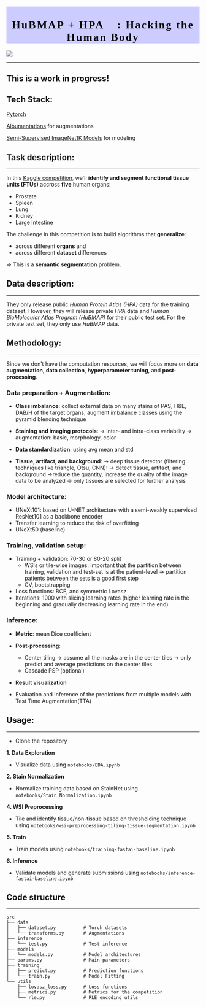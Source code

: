 <h1 style="font-family: Verdana; font-size: 28px; font-style: normal; font-weight: bold; text-decoration: none; text-transform: none; letter-spacing: 3px; background-color: #CCCCFF; color: black;"><center><br>HuBMAP + HPA 👀: Hacking the Human Body</center></h1>

![](https://drive.google.com/uc?id=1pbIvjTlhGywfhiMTqcsdOB5LSHlklM90)

---
This is a work in progress!
---
## Tech Stack: 
[Pytorch](https://pytorch.org/)

[Albumentations](https://albumentations.ai/docs/) for augmentations

[Semi-Supervised ImageNet1K Models](https://github.com/facebookresearch/semi-supervised-ImageNet1K-models/blob/master/hubconf.py) for modeling

## Task description:

---

In this [Kaggle competition](https://www.kaggle.com/competitions/hubmap-organ-segmentation), we'll **identify and segment functional tissue units (FTUs)** accross **five** human organs:

* Prostate
* Spleen
* Lung
* Kidney
* Large Intestine

The challenge in this competition is to build algorithms that **generalize**:
* across different **organs** and
* across different **dataset** differences

=> This is a **semantic segmentation** problem.

## Data description:

---

They only release public *Human Protein Atlas (HPA)* data for the training dataset. However, they will release private *HPA* data and *Human BioMolecular Atlas Program (HuBMAP)* for their public test set. For the private test set, they only use *HuBMAP* data.

## Methodology:

---

Since we don’t have the computation resources, we will focus more on **data augmentation**, **data collection**, **hyperparameter tuning**, and **post-processing**.


### Data preparation + Augmentation:

* **Class imbalance**: collect external data on many stains of PAS, H&E, DAB/H of the target organs, augment imbalance classes using the pyramid blending technique

* **Staining and imaging protocols**: -> inter- and intra-class variability -> augmentation: basic, morphology, color 

* **Data standardization**: using avg mean and std

* **Tissue, artifact, and background**: -> deep tissue detector (filtering techniques like triangle, Otsu, CNN): -> detect tissue, artifact, and background ->reduce the quantity, increase the quality of the image data to be analyzed -> only tissues are selected for further analysis

### Model architecture:
* UNeXt101: based on U-NET architecture with a semi-weakly supervised ResNet101 as a backbone encoder
* Transfer learning to reduce the risk of overfitting
* UNeXt50 (baseline)

### Training, validation setup:
* Training + validation: 70-30 or 80-20 split
  * WSIs or tile-wise images: important that the partition between training, validation and test-set is at the patient-level -> partition patients between the sets is a good first step
  * CV, bootstrapping
* Loss functions: BCE, and symmetric Lovasz
* Iterations: 1000 with slicing learning rates (higher learning rate in the beginning and gradually decreasing learning rate in the end)

### Inference:
* **Metric**: mean Dice coefficient
* **Post-processing**:
  * Center tiling -> assume all the masks are in the center tiles -> only predict and average predictions on the center tiles
  * Cascade PSP (optional)
* **Result visualization**

* Evaluation and Inference of the predictions from multiple models with Test Time Augmentation(TTA)

## Usage:

---

* Clone the repository

**1. Data Exploration**

  * Visualize data using `notebooks/EDA.ipynb`

**2. Stain Normalization**

  * Normalize training data based on StainNet using `notebooks/Stain_Normalization.ipynb`
  
**4. WSI Preprocessing**
  * Tile and identify tissue/non-tissue based on thresholding technique using `notebooks/wsi-preprocessing-tiling-tissue-segmentation.ipynb`

**5. Train**

  * Train models using `notebooks/training-fastai-baseline.ipynb`

**6. Inference**

  * Validate models and generate submissions using `notebooks/inference-fastai-baseline.ipynb`

## Code structure

---

```
src
├── data
│   ├── dataset.py          # Torch datasets
│   └── transforms.py       # Augmentations
├── inference
│   └── test.py             # Test inference
├── models
│   └── models.py           # Model architectures
├── params.py               # Main parameters
├── training
│   ├── predict.py          # Prediction functions
│   └── train.py            # Model Fitting
└── utils
    ├── lovasz_loss.py      # Loss functions
    ├── metrics.py          # Metrics for the competition
    └── rle.py              # RLE encoding utils
```
